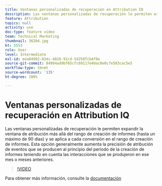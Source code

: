 ```yaml
---
title: Ventanas personalizadas de recuperación en Attribution IQ
description: Las ventanas personalizadas de recuperación le permiten expandir la ventana de atribución más allá del rango de creación de informes (hasta un máximo de 90 días) y se aplica a cada conversión en el rango de creación de informes. Esta opción generalmente aumenta la precisión de atribución de eventos que se producen al principio del período de la creación de informes teniendo en cuenta las interacciones que se produjeron en ese mes o meses anteriores.
feature: Attribution
topics: null
activity: use
doc-type: feature video
team: Technical Marketing
thumbnail: 36204.jpg
kt: 5553
role: User
level: Intermediate
exl-id: eea84902-834c-4826-91cd-5d258fcb4f0e
source-git-commit: 84984ad9bf65cfc69117e40ac0e0cfe503cac5e5
workflow-type: tm+mt
source-wordcount: '135'
ht-degree: 100%

---
```


# Ventanas personalizadas de recuperación en Attribution IQ

Las ventanas personalizadas de recuperación le permiten expandir la ventana de atribución más allá del rango de creación de informes (hasta un máximo de 90 días) y se aplica a cada conversión en el rango de creación de informes. Esta opción generalmente aumenta la precisión de atribución de eventos que se producen al principio del período de la creación de informes teniendo en cuenta las interacciones que se produjeron en ese mes o meses anteriores.

>[!VIDEO](https://video.tv.adobe.com/v/40041/?quality=12&learn=on&captions=spa)

Para obtener más información, consulte la [documentación](https://experienceleague.adobe.com/docs/analytics/analyze/analysis-workspace/attribution/models.html?lang=es#lookback-windows)

